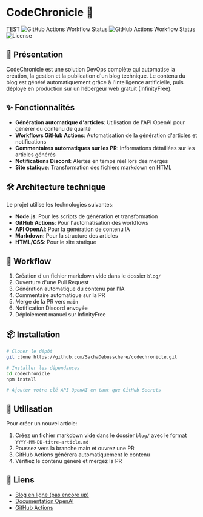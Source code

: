 # CodeChronicle 📝
TEST
![GitHub Actions Workflow Status](https://img.shields.io/github/actions/workflow/status/SachaDebusschere/codechronicle/generate-article.yml?label=G%C3%A9n%C3%A9ration%20d%27Articles)
![GitHub Actions Workflow Status](https://img.shields.io/github/actions/workflow/status/SachaDebusschere/codechronicle/pr-comment.yml?label=Commentaire%20PR)
![License](https://img.shields.io/badge/licence-MIT-blue)

## 🚀 Présentation

CodeChronicle est une solution DevOps complète qui automatise la création, la gestion et la publication d'un blog technique. Le contenu du blog est généré automatiquement grâce à l'intelligence artificielle, puis déployé en production sur un hébergeur web gratuit (InfinityFree).

## ✨ Fonctionnalités

- **Génération automatique d'articles**: Utilisation de l'API OpenAI pour générer du contenu de qualité
- **Workflows GitHub Actions**: Automatisation de la génération d'articles et notifications
- **Commentaires automatiques sur les PR**: Informations détaillées sur les articles générés
- **Notifications Discord**: Alertes en temps réel lors des merges
- **Site statique**: Transformation des fichiers markdown en HTML

## 🛠️ Architecture technique

Le projet utilise les technologies suivantes:

- **Node.js**: Pour les scripts de génération et transformation
- **GitHub Actions**: Pour l'automatisation des workflows
- **API OpenAI**: Pour la génération de contenu IA
- **Markdown**: Pour la structure des articles
- **HTML/CSS**: Pour le site statique

## 🔄 Workflow

1. Création d'un fichier markdown vide dans le dossier `blog/`
2. Ouverture d'une Pull Request
3. Génération automatique du contenu par l'IA
4. Commentaire automatique sur la PR
5. Merge de la PR vers `main`
6. Notification Discord envoyée
7. Déploiement manuel sur InfinityFree

## 📦 Installation

```bash
# Cloner le dépôt
git clone https://github.com/SachaDebusschere/codechronicle.git

# Installer les dépendances
cd codechronicle
npm install

# Ajouter votre clé API OpenAI en tant que GitHub Secrets
```

## 🚀 Utilisation

Pour créer un nouvel article:

1. Créez un fichier markdown vide dans le dossier `blog/` avec le format `YYYY-MM-DD-titre-article.md`
2. Poussez vers la branche main et ouvrez une PR
3. GitHub Actions générera automatiquement le contenu
4. Vérifiez le contenu généré et mergez la PR

## 🔗 Liens

- [Blog en ligne (pas encore up)]()
- [Documentation OpenAI](https://platform.openai.com/docs/introduction)
- [GitHub Actions](https://docs.github.com/fr/actions)